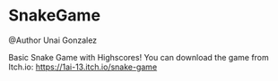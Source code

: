# SnakeGame
@Author Unai Gonzalez 

Basic Snake Game with Highscores!
You can download the game from Itch.io:
https://1ai-13.itch.io/snake-game
